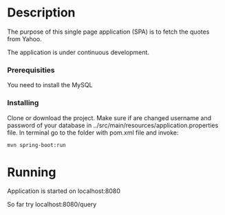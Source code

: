 # Description


The purpose of this single page application (SPA) is to fetch the quotes from Yahoo.

The application is under continuous development.



### Prerequisities

You need to install the MySQL



### Installing

Clone or download the project. Make sure if are changed username and password of your database in ../src/main/resources/application.properties file.
In terminal go to the folder with pom.xml file and invoke:



```
mvn spring-boot:run
```


# Running

Application is started on localhost:8080

So far try localhost:8080/query




